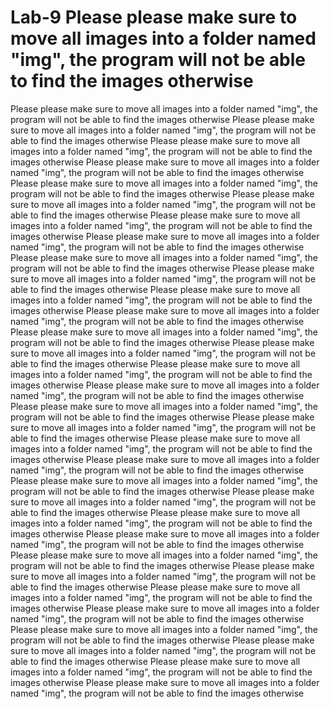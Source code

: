 # Lab-9 Please please make sure to move all images into a folder named "img", the program will not be able to find the images otherwise
Please please make sure to move all images into a folder named "img", the program will not be able to find the images otherwise
Please please make sure to move all images into a folder named "img", the program will not be able to find the images otherwise
Please please make sure to move all images into a folder named "img", the program will not be able to find the images otherwise
Please please make sure to move all images into a folder named "img", the program will not be able to find the images otherwise
Please please make sure to move all images into a folder named "img", the program will not be able to find the images otherwise
Please please make sure to move all images into a folder named "img", the program will not be able to find the images otherwise
Please please make sure to move all images into a folder named "img", the program will not be able to find the images otherwise
Please please make sure to move all images into a folder named "img", the program will not be able to find the images otherwise
Please please make sure to move all images into a folder named "img", the program will not be able to find the images otherwise
Please please make sure to move all images into a folder named "img", the program will not be able to find the images otherwise
Please please make sure to move all images into a folder named "img", the program will not be able to find the images otherwise
Please please make sure to move all images into a folder named "img", the program will not be able to find the images otherwise
Please please make sure to move all images into a folder named "img", the program will not be able to find the images otherwise
Please please make sure to move all images into a folder named "img", the program will not be able to find the images otherwise
Please please make sure to move all images into a folder named "img", the program will not be able to find the images otherwise
Please please make sure to move all images into a folder named "img", the program will not be able to find the images otherwise
Please please make sure to move all images into a folder named "img", the program will not be able to find the images otherwise
Please please make sure to move all images into a folder named "img", the program will not be able to find the images otherwise
Please please make sure to move all images into a folder named "img", the program will not be able to find the images otherwise
Please please make sure to move all images into a folder named "img", the program will not be able to find the images otherwise
Please please make sure to move all images into a folder named "img", the program will not be able to find the images otherwise
Please please make sure to move all images into a folder named "img", the program will not be able to find the images otherwise
Please please make sure to move all images into a folder named "img", the program will not be able to find the images otherwise
Please please make sure to move all images into a folder named "img", the program will not be able to find the images otherwise
Please please make sure to move all images into a folder named "img", the program will not be able to find the images otherwise
Please please make sure to move all images into a folder named "img", the program will not be able to find the images otherwise
Please please make sure to move all images into a folder named "img", the program will not be able to find the images otherwise
Please please make sure to move all images into a folder named "img", the program will not be able to find the images otherwise
Please please make sure to move all images into a folder named "img", the program will not be able to find the images otherwise
Please please make sure to move all images into a folder named "img", the program will not be able to find the images otherwise
Please please make sure to move all images into a folder named "img", the program will not be able to find the images otherwise
Please please make sure to move all images into a folder named "img", the program will not be able to find the images otherwise
